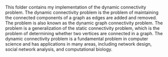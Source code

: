 This folder contains my implementation of the dynamic connectivity problem. The dynamic connectivity problem is the problem of maintaining the connected components of a graph as edges are added and removed. The problem is also known as the dynamic graph connectivity problem. The problem is a generalization of the static connectivity problem, which is the problem of determining whether two vertices are connected in a graph. The dynamic connectivity problem is a fundamental problem in computer science and has applications in many areas, including network design, social network analysis, and computational biology.
